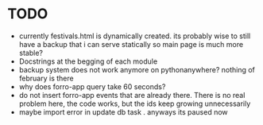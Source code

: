 # TODO

* currently festivals.html is dynamically created. its probably wise to still have a backup that i can serve statically so main page is much more stable?
* Docstrings at the begging of each module
* backup system does not work anymore on pythonanywhere? nothing of february is there
* why does forro-app query take 60 seconds?
* do not insert forro-app events that are already there. There is no real problem here, the code works, but the ids keep growing unnecessarily
* maybe import error in update db task . anyways its paused now